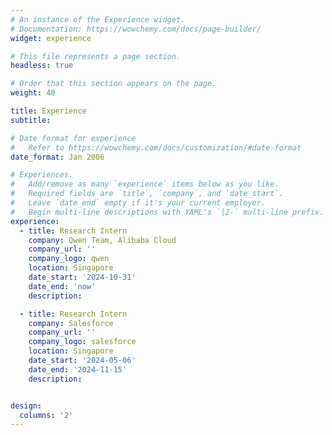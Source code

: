 ```yaml
---
# An instance of the Experience widget.
# Documentation: https://wowchemy.com/docs/page-builder/
widget: experience

# This file represents a page section.
headless: true

# Order that this section appears on the page.
weight: 40

title: Experience
subtitle:

# Date format for experience
#   Refer to https://wowchemy.com/docs/customization/#date-format
date_format: Jan 2006

# Experiences.
#   Add/remove as many `experience` items below as you like.
#   Required fields are `title`, `company`, and `date_start`.
#   Leave `date_end` empty if it's your current employer.
#   Begin multi-line descriptions with YAML's `|2-` multi-line prefix.
experience:
  - title: Research Intern
    company: Qwen Team, Alibaba Cloud
    company_url: ''
    company_logo: qwen
    location: Singapore
    date_start: '2024-10-31'
    date_end: 'now'
    description: 

  - title: Research Intern
    company: Salesforce
    company_url: ''
    company_logo: salesforce
    location: Singapore
    date_start: '2024-05-06'
    date_end: '2024-11-15'
    description: 


design:
  columns: '2'
---
```

